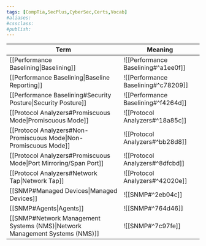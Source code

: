 ```yaml
---
tags: [CompTia,SecPlus,CyberSec,Certs,Vocab]
#aliases:
#cssclass:
#publish:
---
```


| Term                                                                        | Meaning                             |
| --------------------------------------------------------------------------- | ----------------------------------- |
| [[Performance Baselining\|Baselining]]                                      | ![[Performance Baselining#^a1ee0f]] |
| [[Performance Baselining\|Baseline Reporting]]                              | ![[Performance Baselining#^c78209]] |
| [[Performance Baselining#Security Posture\|Security Posture]]               | ![[Performance Baselining#^f4264d]] |
| [[Protocol Analyzers#Promiscuous Mode\|Promiscuous Mode]]                   | ![[Protocol Analyzers#^18a85c]]     |
| [[Protocol Analyzers#Non-Promiscuous Mode\|Non-Promiscuous Mode]]           | ![[Protocol Analyzers#^bb28d8]]     |
| [[Protocol Analyzers#Promiscuous Mode\|Port Mirroring/Span Port]]           | ![[Protocol Analyzers#^8dfcbd]]     |
| [[Protocol Analyzers#Network Tap\|Network Tap]]                             | ![[Protocol Analyzers#^42020e]]     |
| [[SNMP#Managed Devices\|Managed Devices]]                                   | ![[SNMP#^2eb04c]]                   |
| [[SNMP#Agents\|Agents]]                                                     | ![[SNMP#^764d46]]                   |
| [[SNMP#Network Management Systems (NMS)\|Network Management Systems (NMS)]] | ![[SNMP#^7c97fe]]                                    |
